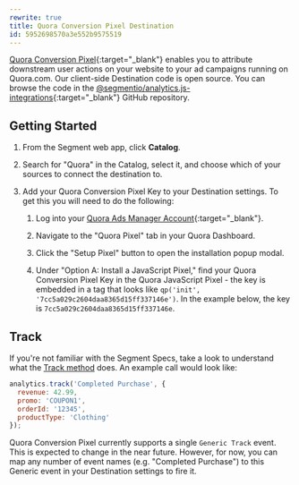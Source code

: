 ```yaml
---
rewrite: true
title: Quora Conversion Pixel Destination
id: 5952698570a3e552b9575519
---
```

[Quora Conversion Pixel](https://www.quora.com/business){:target="_blank"} enables you to attribute downstream user actions on your website to your ad campaigns running on Quora.com. Our client-side Destination code is open source. You can browse the code in the [@segmentio/analytics.js-integrations](https://github.com/segmentio/analytics.js-integrations/tree/master/integrations/quora-conversion-pixel){:target="_blank"} GitHub repository.

## Getting Started



1. From the Segment web app, click **Catalog**.
2. Search for "Quora" in the Catalog, select it, and choose which of your sources to connect the destination to.
3. Add your Quora Conversion Pixel Key to your Destination settings. To get this you will need to do the following:

   1. Log into your [Quora Ads Manager Account](https://www.quora.com/ads/account){:target="_blank"}.

   2. Navigate to the "Quora Pixel" tab in your Quora Dashboard.

   3. Click the "Setup Pixel" button to open the installation popup modal.

   4. Under "Option A: Install a JavaScript Pixel," find your Quora Conversion Pixel Key in the Quora JavaScript Pixel - the key is embedded in a tag that looks like `qp('init', '7cc5a029c2604daa8365d15ff337146e')`. In the example below, the key is `7cc5a029c2604daa8365d15ff337146e`.


## Track

If you're not familiar with the Segment Specs, take a look to understand what the [Track method](/docs/connections/spec/track/) does. An example call would look like:

```js
analytics.track('Completed Purchase', {
  revenue: 42.99,
  promo: 'COUPON1',
  orderId: '12345',
  productType: 'Clothing'
});
```

Quora Conversion Pixel currently supports a single `Generic Track` event. This is expected to change in the near future. However, for now, you can map any number of event names (e.g. "Completed Purchase") to this Generic event in your Destination settings to fire it.
